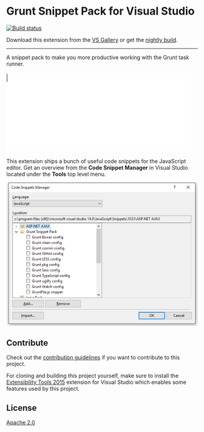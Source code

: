 ﻿# Grunt Snippet Pack for Visual Studio

[![Build status](https://ci.appveyor.com/api/projects/status/qhakc9p676556h0o?svg=true)](https://ci.appveyor.com/project/madskristensen/gruntsnippetpack)

Download this extension from the
[VS Gallery](https://visualstudiogallery.msdn.microsoft.com/e88222de-b491-4d15-abf5-db4326200e78)
or get the
[nightly build](http://vsixgallery.com/extension/09fdacb9-6989-453c-9504-6dd52cb46313/).

-----------------------------------------

A snippet pack to make you more productive working with
the Grunt task runner. 

![Snippets demo](art/animation.gif)

This extension ships a bunch of useful code snippets for
the JavaScript editor. Get an overview from the
**Code Snippet Manager** in Visual Studio located under
the **Tools** top level menu.

![Snippet manager](art/snippet-manager.png)

## Contribute
Check out the [contribution guidelines](.github/CONTRIBUTING.md)
if you want to contribute to this project.

For cloning and building this project yourself, make sure
to install the
[Extensibility Tools 2015](https://visualstudiogallery.msdn.microsoft.com/ab39a092-1343-46e2-b0f1-6a3f91155aa6)
extension for Visual Studio which enables some features
used by this project.

## License
[Apache 2.0](LICENSE)